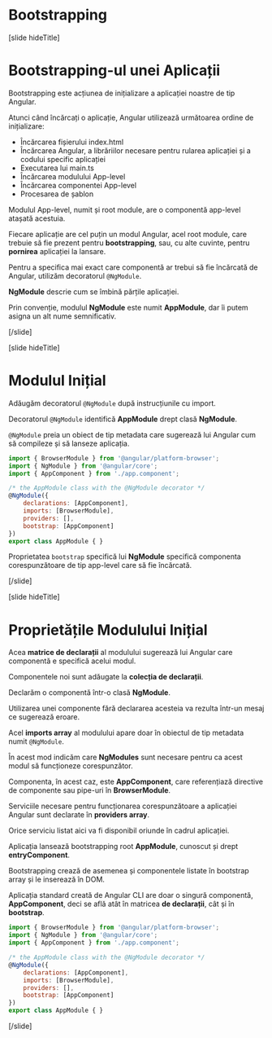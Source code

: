 # Bootstrapping

[slide hideTitle]

# Bootstrapping-ul unei Aplicații

Bootstrapping este acțiunea de inițializare a aplicației noastre de tip Angular.

Atunci când încărcați o aplicație, Angular utilizează următoarea ordine de inițializare:

- Încărcarea fișierului index.html 
- Încărcarea Angular, a librăriilor necesare pentru rularea aplicației și a codului specific aplicației
- Executarea lui main.ts
- Încărcarea modulului App-level 
- Încărcarea componentei App-level 
- Procesarea de șablon

Modulul App-level, numit și root module, are o componentă app-level atașată acestuia. 

Fiecare aplicație are cel puțin un modul Angular, acel root module, care trebuie să fie prezent pentru **bootstrapping**, sau, cu alte cuvinte, pentru **pornirea** aplicației la lansare. 

Pentru a specifica mai exact care componentă ar trebui să fie încărcată de Angular, utilizăm decoratorul `@NgModule`.

**NgModule** descrie cum se îmbină părțile aplicației. 

Prin convenție, modulul **NgModule** este numit **AppModule**, dar îi putem asigna un alt nume semnificativ.

[/slide]

[slide hideTitle]

# Modulul Inițial

Adăugăm decoratorul `@NgModule` după instrucțiunile cu import.

Decoratorul `@NgModule` identifică **AppModule** drept clasă **NgModule**. 

`@NgModule` preia un obiect de tip metadata care sugerează lui Angular cum să compileze și să lanseze aplicația.

```js
import { BrowserModule } from '@angular/platform-browser';
import { NgModule } from '@angular/core';
import { AppComponent } from './app.component';

/* the AppModule class with the @NgModule decorator */
@NgModule({
    declarations: [AppComponent],
    imports: [BrowserModule],
    providers: [],
    bootstrap: [AppComponent]
})
export class AppModule { }
```

Proprietatea `bootstrap` specifică lui **NgModule** specifică componenta corespunzătoare de tip app-level care să fie încărcată.

[/slide]

[slide hideTitle]

# Proprietățile Modulului Inițial

Acea **matrice de declarații** al modulului sugerează lui Angular care componentă e specifică acelui modul. 

Componentele noi sunt adăugate la **colecția de declarații**.

Declarăm o componentă într-o clasă **NgModule**. 

Utilizarea unei componente fără declararea acesteia va rezulta într-un mesaj ce sugerează eroare.

Acel **imports array** al modulului apare doar în obiectul de tip metadata numit `@NgModule`. 

În acest mod indicăm care **NgModules** sunt necesare pentru ca acest modul să funcționeze corespunzător.

Componenta, în acest caz, este **AppComponent**, care referențiază directive de componente sau pipe-uri în **BrowserModule**.

Serviciile necesare pentru funcționarea corespunzătoare a aplicației Angular sunt declarate în **providers array**.

Orice serviciu listat aici va fi disponibil oriunde în cadrul aplicației.

Aplicația lansează bootstrapping root **AppModule**, cunoscut și drept **entryComponent**. 

Bootstrapping crează de asemenea și componentele listate în bootstrap array și le inserează în DOM.

Aplicația standard creată de Angular CLI are doar o singură componentă, **AppComponent**, deci se află atât în matricea **de declarații**, cât și în **bootstrap**.

```js
import { BrowserModule } from '@angular/platform-browser';
import { NgModule } from '@angular/core';
import { AppComponent } from './app.component';

/* the AppModule class with the @NgModule decorator */
@NgModule({
    declarations: [AppComponent],
    imports: [BrowserModule],
    providers: [],
    bootstrap: [AppComponent]
})
export class AppModule { }
```

[/slide]
